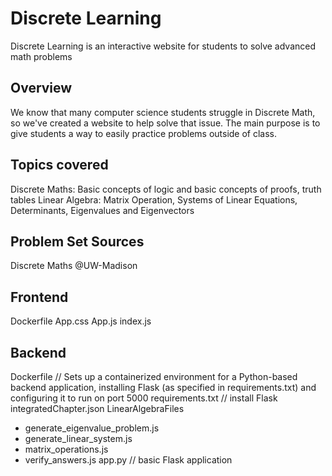 # Discrete Learning
Discrete Learning is an interactive website for students to solve advanced math problems

## Overview
We know that many computer science students struggle in Discrete Math, so we've created a website to help solve that issue. The main purpose is to give students a way to easily practice problems outside of class. 

## Topics covered
Discrete Maths: Basic concepts of logic and basic concepts of proofs, truth tables
Linear Algebra: Matrix Operation, Systems of Linear Equations, Determinants, Eigenvalues and Eigenvectors

## Problem Set Sources
Discrete Maths @UW-Madison

## Frontend
Dockerfile
App.css
App.js
index.js

## Backend
Dockerfile // Sets up a containerized environment for a Python-based backend application, installing Flask (as specified in requirements.txt) and configuring it to run on port 5000
requirements.txt // install Flask
integratedChapter.json
LinearAlgebraFiles
- generate_eigenvalue_problem.js
- generate_linear_system.js
- matrix_operations.js
- verify_answers.js
app.py // basic Flask application
